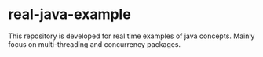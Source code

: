 # real-java-example
This repository is developed for real time examples of java concepts.
Mainly focus on multi-threading and concurrency packages.
